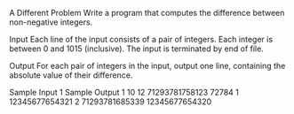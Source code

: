 A Different Problem
Write a program that computes the difference between non-negative integers.

Input
Each line of the input consists of a pair of integers. Each integer is between 0 and 1015 (inclusive). The input is terminated by end of file.

Output
For each pair of integers in the input, output one line, containing the absolute value of their difference.

Sample Input 1	Sample Output 1
10 12
71293781758123 72784
1 12345677654321
2
71293781685339
12345677654320